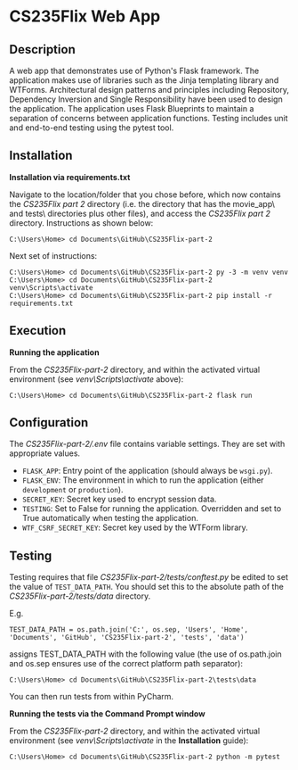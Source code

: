 # CS235Flix Web App

## Description

A web app that demonstrates use of Python's Flask framework. The application makes use of libraries such as the Jinja templating library and WTForms. Architectural design patterns and principles including Repository, Dependency Inversion and Single Responsibility have been used to design the application. The application uses Flask Blueprints to maintain a separation of concerns between application functions. Testing includes unit and end-to-end testing using the pytest tool. 

## Installation

**Installation via requirements.txt**

Navigate to the location/folder that you chose before, which now contains the *CS235Flix part 2* directory (i.e. the directory that has the movie_app\ and tests\ directories plus other files), and access the *CS235Flix part 2* directory.
Instructions as shown below:
```shell
C:\Users\Home> cd Documents\GitHub\CS235Flix-part-2
```

Next set of instructions:
```shell
C:\Users\Home> cd Documents\GitHub\CS235Flix-part-2 py -3 -m venv venv
C:\Users\Home> cd Documents\GitHub\CS235Flix-part-2 venv\Scripts\activate
C:\Users\Home> cd Documents\GitHub\CS235Flix-part-2 pip install -r requirements.txt
```

## Execution

**Running the application**

From the *CS235Flix-part-2* directory, and within the activated virtual environment (see *venv\Scripts\activate* above):

````shell
C:\Users\Home> cd Documents\GitHub\CS235Flix-part-2 flask run
```` 

## Configuration

The *CS235Flix-part-2/.env* file contains variable settings. They are set with appropriate values.

* `FLASK_APP`: Entry point of the application (should always be `wsgi.py`).
* `FLASK_ENV`: The environment in which to run the application (either `development` or `production`).
* `SECRET_KEY`: Secret key used to encrypt session data.
* `TESTING`: Set to False for running the application. Overridden and set to True automatically when testing the application.
* `WTF_CSRF_SECRET_KEY`: Secret key used by the WTForm library.

## Testing

Testing requires that file *CS235Flix-part-2/tests/conftest.py* be edited to set the value of `TEST_DATA_PATH`. You should set this to the absolute path of the *CS235Flix-part-2/tests/data* directory. 

E.g. 

`TEST_DATA_PATH = os.path.join('C:', os.sep, 'Users', 'Home', 'Documents', 'GitHub', 'CS235Flix-part-2', 'tests', 'data')`

assigns TEST_DATA_PATH with the following value (the use of os.path.join and os.sep ensures use of the correct platform path separator):

`C:\Users\Home> cd Documents\GitHub\CS235Flix-part-2\tests\data`

You can then run tests from within PyCharm.

**Running the tests via the Command Prompt window**

From the *CS235Flix-part-2* directory, and within the activated virtual environment (see *venv\Scripts\activate* in the **Installation** guide):
```shell
C:\Users\Home> cd Documents\GitHub\CS235Flix-part-2 python -m pytest
```